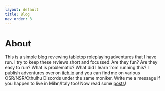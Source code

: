 ```yaml
---
layout: default
title: Blog
nav_order: 3
---
```

# About
This is a simple blog reviewing tabletop roleplaying adventures that I have run. I try to keep these reviews short and focussed: Are they fun? Are they easy to run? What is problematic? What did I learn from running this? I publish adventures over on [itch.io](tab:http://paradisebunny.itch.io) and you can find me on various OSR/NSR/Cthulhu Discords under the same moniker. Write me a message if you happen to live in Milan/Italy too! Now read some [posts](https://paradisebunny.bearblog.dev/blog/)!
